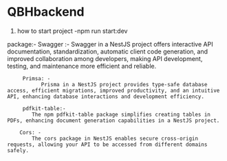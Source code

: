 # QBHbackend

  1) how to start project
   -npm run start:dev

  package:-
         Swagger :-
                Swagger in a NestJS project offers interactive API documentation, standardization, automatic client code generation, and improved collaboration among developers, making API development, testing, and maintenance more efficient and reliable.

         Primsa: -
               Prisma in a NestJS project provides type-safe database access, efficient migrations, improved productivity, and an intuitive API, enhancing database interactions and development efficiency.

         pdfkit-table:-
            The npm pdfkit-table package simplifies creating tables in PDFs, enhancing document generation capabilities in a NestJS project.
        
        Cors: - 
            The cors package in NestJS enables secure cross-origin requests, allowing your API to be accessed from different domains safely.






        